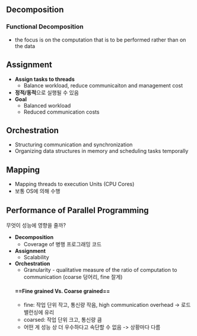 ## Decomposition
### Functional Decomposition
- the focus is on the computation that is to be performed rather than on the data
## Assignment
- **Assign tasks to threads** 
  - Balance workload, reduce communicaiton and management cost
- **정적/동적**으로 실행될 수 있음
- **Goal**
  - Balanced workload
  - Reduced communication costs
## Orchestration
- Structuring communication and synchronization
- Organizing data structures in memory and scheduling tasks temporally
## Mapping
- Mapping threads to execution Units (CPU Cores)
- 보통 OS에 의해 수행
## Performance of Parallel Programming
무엇이 성능에 영향을 줄까?
- **Decomposition**
  - Coverage of 병행 프로그래밍 코드
- **Assignment**
  - Scalability
- **Orchestration**
  - Granularity - qualitative measure of the ratio of computation to communication (coarse 덩어리, fine 잘게)
  #### ==Fine grained Vs. Coarse grained==
  - fine: 작업 단위 작고, 통신량 작음,  high communication overhead -> 로드밸런싱에 유리
  - coarsed: 작업 단위 크고, 통신량 큼
  - 어떤 게 성능 상 더 우수하다고 속단할 수 없음 -> 상황마다 다름